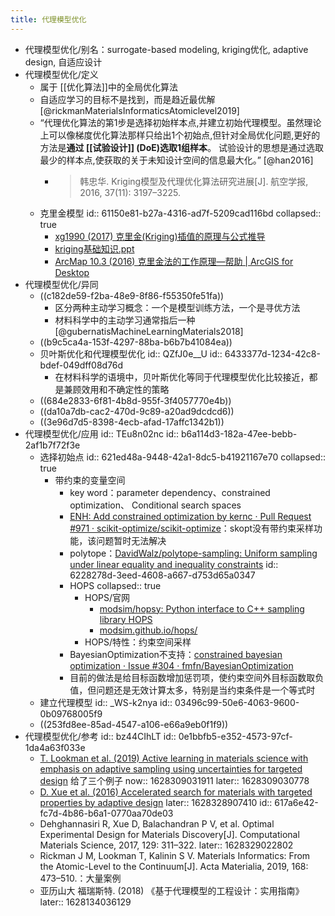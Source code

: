 ```yaml
---
title: 代理模型优化
---
```


- 代理模型优化/别名：surrogate-based modeling, kriging优化, adaptive design, 自适应设计
- 代理模型优化/定义
	- 属于 [[优化算法]]中的全局优化算法
	- 自适应学习的目标不是找到，而是趋近最优解[@rickmanMaterialsInformaticsAtomiclevel2019]
	- “代理优化算法的第1步是选择初始样本点,并建立初始代理模型。虽然理论上可以像梯度优化算法那样只给出1个初始点,但针对全局优化问题,更好的方法是**通过 [[试验设计]] (DoE)选取1组样本**。  试验设计的思想是通过选取最少的样本点,使获取的关于未知设计空间的信息最大化。” [@han2016]
		- >韩忠华. Kriging模型及代理优化算法研究进展[J]. 航空学报, 2016, 37(11): 3197–3225.
	- 克里金模型
	  id:: 61150e81-b27a-4316-ad7f-5209cad116bd
	  collapsed:: true
		- [xg1990 (2017) 克里金(Kriging)插值的原理与公式推导](https://zhuanlan.zhihu.com/p/25377842)
		- [kriging基础知识.ppt](https://max.book118.com/html/2017/0611/113699612.shtm)
		- [ArcMap 10.3 (2016) 克里金法的工作原理—帮助 | ArcGIS for Desktop](https://desktop.arcgis.com/zh-cn/arcmap/10.3/tools/3d-analyst-toolbox/how-kriging-works.htm)
- 代理模型优化/异同
	- ((c182de59-f2ba-48e9-8f86-f55350fe51fa))
		- 区分两种主动学习概念：一个是模型训练方法，一个是寻优方法
		- 材料科学中的主动学习通常指后一种[@gubernatisMachineLearningMaterials2018]
	- ((b9c5ca4a-153f-4297-88ba-b6b7b41084ea))
	- 贝叶斯优化和代理模型优化
	  id:: QZfJ0e__U
	  id:: 6433377d-1234-42c8-bdef-049dff08d76d
		- 在材料科学的语境中，贝叶斯优化等同于代理模型优化比较接近，都是兼顾效用和不确定性的策略
	- ((684e2833-6f81-4b8d-955f-3f4057770e4b))
	- ((da10a7db-cac2-470d-9c89-a20ad9dcdcd6))
	- ((3e96d7d5-8398-4ecb-afad-17affc1342b1))
- 代理模型优化/应用
  id:: TEu8n02nc
  id:: b6a114d3-182a-47ee-bebb-2af1b7f72f3e
	- 选择初始点
	  id:: 621ed48a-9448-42a1-8dc5-b41921167e70
	  collapsed:: true
		- 带约束的变量空间
			- key word：parameter dependency、constrained optimization、
			  Conditional search spaces
			- [ENH: Add constrained optimization by kernc · Pull Request #971 · scikit-optimize/scikit-optimize](https://github.com/scikit-optimize/scikit-optimize/pull/971)：skopt没有带约束采样功能，该问题暂时无法解决
			- polytope：[DavidWalz/polytope-sampling: Uniform sampling under linear equality and inequality constraints](https://github.com/DavidWalz/polytope-sampling)
			  id:: 6228278d-3eed-4608-a667-d753d65a0347
			- HOPS
			  collapsed:: true
				- HOPS/官网
					- [modsim/hopsy: Python interface to C++ sampling library HOPS](https://github.com/modsim/hopsy)
					- [modsim.github.io/hops/](https://modsim.github.io/hops/)
				- HOPS/特性：约束空间采样
			- BayesianOptimization不支持：[constrained bayesian optimization · Issue #304 · fmfn/BayesianOptimization](https://github.com/fmfn/BayesianOptimization/issues/304)
			- 目前的做法是给目标函数增加惩罚项，使约束空间外目标函数取负值，但问题还是无效计算太多，特别是当约束条件是一个等式时
	- 建立代理模型
	  id:: _WS-k2nya
	  id:: 03496c99-50e6-4063-9600-0b09768005f9
	- ((253fd8ee-85ad-4547-a106-e66a9eb0f1f9))
- 代理模型优化/参考
  id:: bz44CIhLT
  id:: 0e1bbfb5-e352-4573-97cf-1da4a63f033e
	- [T. Lookman et al. (2019) Active learning in materials science with emphasis on adaptive sampling using uncertainties for targeted design](https://www.nature.com/articles/s41524-019-0153-8) 给了三个例子
	  now:: 1628309031911
	  later:: 1628309030778
	- [D. Xue et al. (2016) Accelerated search for materials with targeted properties by adaptive design](https://www.nature.com/articles/ncomms11241)
	  later:: 1628328907410
	  id:: 617a6e42-fc7d-4b86-b6a1-0770aa70de03
	- Dehghannasiri R, Xue D, Balachandran P V, et al. Optimal Experimental Design for Materials Discovery[J]. Computational Materials Science, 2017, 129: 311–322.
	  later:: 1628329022802
	- Rickman J M, Lookman T, Kalinin S V. Materials Informatics: From the Atomic-Level to the Continuum[J]. Acta Materialia, 2019, 168: 473–510.：大量案例
	- 亚历山大 福瑞斯特. (2018) 《基于代理模型的工程设计：实用指南》
	  later:: 1628134036129